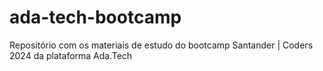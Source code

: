 # ada-tech-bootcamp
Repositório com os materiais de estudo do bootcamp Santander | Coders 2024 da plataforma Ada.Tech

